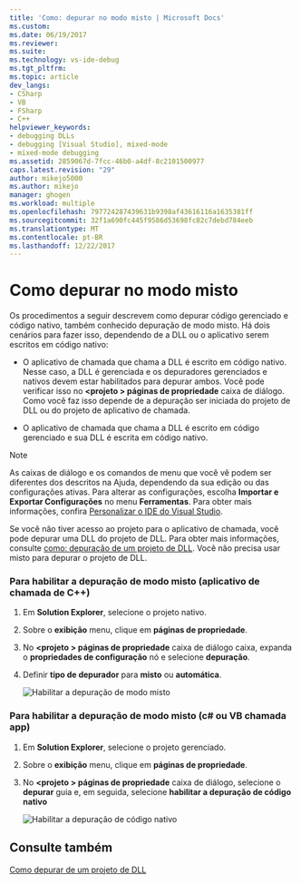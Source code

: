 ```yaml
---
title: 'Como: depurar no modo misto | Microsoft Docs'
ms.custom: 
ms.date: 06/19/2017
ms.reviewer: 
ms.suite: 
ms.technology: vs-ide-debug
ms.tgt_pltfrm: 
ms.topic: article
dev_langs:
- CSharp
- VB
- FSharp
- C++
helpviewer_keywords:
- debugging DLLs
- debugging [Visual Studio], mixed-mode
- mixed-mode debugging
ms.assetid: 2859067d-7fcc-46b0-a4df-8c2101500977
caps.latest.revision: "29"
author: mikejo5000
ms.author: mikejo
manager: ghogen
ms.workload: multiple
ms.openlocfilehash: 797724287439631b9398af43616116a1635381ff
ms.sourcegitcommit: 32f1a690fc445f9586d53698fc82c7debd784eeb
ms.translationtype: MT
ms.contentlocale: pt-BR
ms.lasthandoff: 12/22/2017
---
```

# <a name="how-to-debug-in-mixed-mode"></a>Como depurar no modo misto
Os procedimentos a seguir descrevem como depurar código gerenciado e código nativo, também conhecido depuração de modo misto. Há dois cenários para fazer isso, dependendo de a DLL ou o aplicativo serem escritos em código nativo:  
  
-   O aplicativo de chamada que chama a DLL é escrito em código nativo. Nesse caso, a DLL é gerenciada e os depuradores gerenciados e nativos devem estar habilitados para depurar ambos. Você pode verificar isso no  **\<projeto > páginas de propriedade** caixa de diálogo. Como você faz isso depende de a depuração ser iniciada do projeto de DLL ou do projeto de aplicativo de chamada.  
  
-   O aplicativo de chamada que chama a DLL é escrito em código gerenciado e sua DLL é escrita em código nativo.  
  
> [!NOTE]
>  As caixas de diálogo e os comandos de menu que você vê podem ser diferentes dos descritos na Ajuda, dependendo da sua edição ou das configurações ativas. Para alterar as configurações, escolha **Importar e Exportar Configurações** no menu **Ferramentas**. Para obter mais informações, confira [Personalizar o IDE do Visual Studio](../ide/personalizing-the-visual-studio-ide.md).

Se você não tiver acesso ao projeto para o aplicativo de chamada, você pode depurar uma DLL do projeto de DLL. Para obter mais informações, consulte [como: depuração de um projeto de DLL](../debugger/how-to-debug-from-a-dll-project.md). Você não precisa usar misto para depurar o projeto de DLL.
  
### <a name="to-enable-mixed-mode-debugging-c-calling-app"></a>Para habilitar a depuração de modo misto (aplicativo de chamada de C++)  
  
1.  Em **Solution Explorer**, selecione o projeto nativo.
  
2.  Sobre o **exibição** menu, clique em **páginas de propriedade**.
  
3.  No  **\<projeto > páginas de propriedade** caixa de diálogo caixa, expanda o **propriedades de configuração** nó e selecione **depuração**.  
  
4.  Definir **tipo de depurador** para **misto** ou **automática**.

    ![Habilitar a depuração de modo misto](../debugger/media/dbg-mixed-mode-from-native.png "habilitar a depuração de modo misto")

### <a name="to-enable-mixed-mode-debugging-c-or-vb-calling-app"></a>Para habilitar a depuração de modo misto (c# ou VB chamada app)  
  
1.  Em **Solution Explorer**, selecione o projeto gerenciado.  
  
2.  Sobre o **exibição** menu, clique em **páginas de propriedade**.  
  
3.  No  **\<projeto > páginas de propriedade** caixa de diálogo, selecione o **depurar** guia e, em seguida, selecione **habilitar a depuração de código nativo**

    ![Habilitar a depuração de código nativo](../debugger/media/dbg-mixed-mode-from-csharp.png "habilitar a depuração de código nativo")
  
## <a name="see-also"></a>Consulte também  
 [Como depurar de um projeto de DLL](../debugger/how-to-debug-from-a-dll-project.md)
